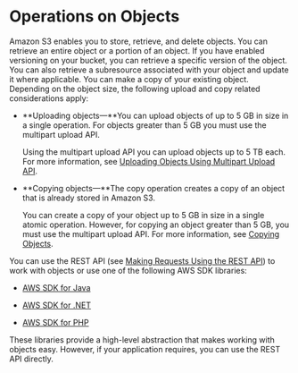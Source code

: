 # Operations on Objects<a name="ObjectOperations"></a>

Amazon S3 enables you to store, retrieve, and delete objects\. You can retrieve an entire object or a portion of an object\. If you have enabled versioning on your bucket, you can retrieve a specific version of the object\. You can also retrieve a subresource associated with your object and update it where applicable\. You can make a copy of your existing object\. Depending on the object size, the following upload and copy related considerations apply: 

+ **Uploading objects—**You can upload objects of up to 5 GB in size in a single operation\. For objects greater than 5 GB you must use the multipart upload API\. 

  Using the multipart upload API you can upload objects up to 5 TB each\. For more information, see [Uploading Objects Using Multipart Upload API](uploadobjusingmpu.md)\.

+ **Copying objects—**The copy operation creates a copy of an object that is already stored in Amazon S3\. 

  You can create a copy of your object up to 5 GB in size in a single atomic operation\. However, for copying an object greater than 5 GB, you must use the multipart upload API\. For more information, see [Copying Objects](CopyingObjectsExamples.md)\.

You can use the REST API \(see [Making Requests Using the REST API](RESTAPI.md)\) to work with objects or use one of the following AWS SDK libraries:

+ [AWS SDK for Java](https://aws.amazon.com/sdk-for-java/)

+ [AWS SDK for \.NET](https://aws.amazon.com/sdk-for-net/)

+ [AWS SDK for PHP](https://aws.amazon.com/sdk-for-php/)

These libraries provide a high\-level abstraction that makes working with objects easy\. However, if your application requires, you can use the REST API directly\.